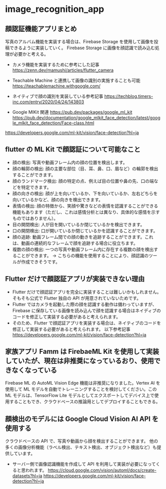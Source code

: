 # image_recognition_app

## 顔認証機能アプリまとめ

写真のアルバム機能を実装する場合は、Firebase Storage を使用して画像を投稿できるように実装していく。
Firebase Storage に画像を顔認識で読み込む処理が必要かと考える。

- カメラ機能を実装するために参考にした記事
  https://zenn.dev/mamushi/articles/flutter_camera

- Teachable Machine と連携して画像の識別の実施することも可能
  https://teachablemachine.withgoogle.com/

- ネイティブで顔の識別を実装している参考記事
  https://techblog.timers-inc.com/entry/2020/04/24/143803

- Google MlKit 関連
  https://pub.dev/packages/google_ml_kit
  https://pub.dev/documentation/google_mlkit_face_detection/latest/google_mlkit_face_detection/Face-class.html

https://developers.google.com/ml-kit/vision/face-detection?hl=ja


## flutter の ML Kit で顔認証について可能なこと

- 顔の検出:
  写真や動画フレーム内の顔の位置を検出します。
- 顔の輪郭の検出:
  顔の主要な部位（目、耳、鼻、口、眉など）の輪郭を検出することができます。
- 顔のランドマーク検出:
  顔の特定の点、例えば目の位置や鼻の先、口の端などを特定できます。
- 顔の向きの検出:
  顔が上を向いているか、下を向いているか、左右どちらを向いているかなど、顔の向きを検出できます。
- 表情の検出:
  顔の特徴から、笑顔や驚きなどの表情を認識することができる機能もあります（ただし、これは感情分析とは異なり、具体的な感情を示すものではありません）。
- 目の開閉検出:
  人が目を開いているか閉じているかを検出できます。
- 口の開閉検出:
  口が開いているか閉じているかを認識することができます。
- 顔の追跡:
  動画フレーム間での顔の動きを追跡することができます。これは、動画の連続的なフレームで顔を追跡する場合に役立ちます。
- 複数の顔の検出:
  一つの写真や動画フレーム内に存在する複数の顔を検出することができます。
  → こちらの機能を使用することにより、顔認識のツールが作成できそうです。
  

## Flutter だけで顔認証アプリが実装できない理由

- Flutter だけで顔認証アプリを完全に実装することは難しいかもしれません。
  そもそも公式で Flutter 独自の API が用意されていないためです。
- Flutter ではカメラを起動した際の顔を認識する動作は備わっていますが、Firebase に保存している画像を読み込んで顔を認識する場合はネイディブのコードを修正して実装する必要があると考えられます。
- そのため、Flutter で顔認証アプリを実装する場合は、ネイティブのコードを修正して実装する必要があると考えられます。
  以下参考記事
  https://developers.google.com/ml-kit/vision/face-detection?hl=ja
  

## 家族アプリ Famm は FirebaeML Kit を使用して実装していたが、現在は非推奨になっているおり、使用できなくなっている

Firebase ML の AutoML Vision Edge 機能は非推奨になりました。Vertex AI を使用して ML モデルを自動でトレーニングすることを検討してください。この ML モデルは、TensorFlow Lite モデルとしてエクスポートしてデバイス上で使用することもでき、クラウドベースの推論用としてデプロイすることもできる。


## 顔検出のモデルには Google Cloud Vision AI API を使用する

クラウドベースの API で、写真や動画から顔を検出することができます。
他の多くの画像分析機能（ラベル検出、テキスト検出、オブジェクト検出など）も提供しています。

- サーバー側で画像認識機能を作成して API を利用して実装が必要になってくると思われます。
  https://cloud.google.com/vision/automl/docs/create-datasets?hl=ja
  https://developers.google.com/ml-kit/vision/face-detection?hl=ja

